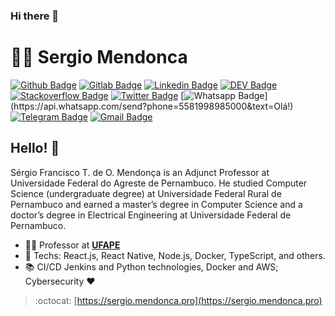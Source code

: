 ### Hi there 👋

<!--
**sftom/sftom** is a ✨ _special_ ✨ repository because its `README.md` (this file) appears on your GitHub profile.

Here are some ideas to get you started:

- 🔭 I’m currently working on ...
- 🌱 I’m currently learning ...
- 👯 I’m looking to collaborate on ...
- 🤔 I’m looking for help with ...
- 💬 Ask me about ...
- 📫 How to reach me: ...
- 😄 Pronouns: ...
- ⚡ Fun fact: ...
-->

# :man_technologist: Sergio Mendonca

[![Github Badge](https://img.shields.io/badge/-Github-000?style=flat-square&logo=Github&logoColor=white&link=https://github.com/sftom)](https://github.com/sftom)
[![Gitlab Badge](https://img.shields.io/badge/-Gitlab-000?style=flat-square&logo=GitLab&logoColor=orange&link=https://gitlab.com/sftom)](https://gitlab.com/sftom)
[![Linkedin Badge](https://img.shields.io/badge/-LinkedIn-blue?style=flat-square&logo=Linkedin&logoColor=white&link=https://www.linkedin.com/in/sftom/)](https://www.linkedin.com/in/sftom/)
[![DEV Badge](https://img.shields.io/badge/-DEV.to-000?style=flat-square&logo=dev.to&logoColor=white&link=https://dev.to/sftom)](https://dev.to/sftom)
[![Stackoverflow Badge](https://img.shields.io/badge/-Stackoverflow-4CA143?style=flat-square&logo=Stackoverflow&logoColor=white&link=https://pt.stackoverflow.com/users/197196/sergio-mendonca)](https://pt.stackoverflow.com/users/197196/sergio-mendonca)
[![Twitter Badge](https://img.shields.io/badge/-Twitter-1ca0f1?style=flat-square&labelColor=1ca0f1&logo=twitter&logoColor=white&link=https://twitter.com/sftom)](https://twitter.com/sftom)
[![Whatsapp Badge](https://img.shields.io/badge/-Whatsapp-4CA143?style=flat-square&labelColor=4CA143&logo=whatsapp&logoColor=white&link=https://api.whatsapp.com/send?phone=5581998985000&text=Olá!)](https://api.whatsapp.com/send?phone=5581998985000&text=Olá!)
[![Telegram Badge](https://img.shields.io/badge/-Telegram-1ca0f1?style=flat-square&labelColor=1ca0f1&logo=telegram&logoColor=white&link=https://t.me/sftom)](https://t.me/sftom)
[![Gmail Badge](https://img.shields.io/badge/-Gmail-c14438?style=flat-square&logo=Gmail&logoColor=white&link=mailto:sftdom@gmail.com)](mailto:sftdom@gmail.com)

## Hello! 👋

Sérgio Francisco T. de O. Mendonça is an Adjunct Professor at Universidade Federal do Agreste de Pernambuco. He studied Computer Science (undergraduate degree) at Universidade Federal Rural de Pernambuco and earned a master’s degree in Computer Science and a doctor’s degree in Electrical Engineering at Universidade Federal de Pernambuco.

- :office_worker: Professor at [**UFAPE**](https://www.ufape.edu.br)
- :blue_heart: Techs: React.js, React Native, Node.js, Docker, TypeScript, and others.
- :books: CI/CD Jenkins and Python technologies, Docker and AWS; Cybersecurity :heart:

> :octocat: [https://sergio.mendonca.pro](https://sergio.mendonca.pro)
